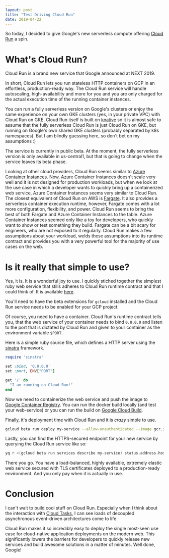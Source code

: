 ```yaml
---
layout: post
title: "Test Driving Cloud Run"
date: 2019-04-22
---
```


<!--markdownlint-disable-->

So today, I decided to give Google's new serverless compute offering
[Cloud Run](https://cloud.google.com/run/) a spin.

# What's Cloud Run?

Cloud Run is a brand new service that Google announced at NEXT 2019.

In short, Cloud Run lets you run stateless HTTP containers on GCP in an
effortless, production-ready way. The Cloud Run service will handle autoscaling,
high-availability and more for you and you are only charged for the actual
execution time of the running container instances.

You can run a fully serverless version on Google's clusters or enjoy the same
experience on your own GKE clusters (yes, in your private VPC) with Cloud Run on
GKE. Cloud Run itself is built on [knative](https://knative.dev) so it is almost
safe to assume that the fully serverless Cloud Run is just Cloud Run on GKE, but
running on Google's own shared GKE clusters (probably separated by k8s
namespaces). But I am blindly guessing here, so don't bet on my assumptions :)

The service is currently in public beta. At the moment, the fully serverless
version is only available in us-central1, but that is going to change when the
service leaves its beta phase.

Looking at other cloud providers, Cloud Run seems similar to
[Azure Container Instances](https://azure.microsoft.com/en-us/services/container-instances/).
Now, Azure Container Instances doesn't scale very well and it is not designed
for production workloads, but when we look at the use case in which a developer
wants to quickly bring up a containerized web service, Azure Container Instances
seems very similar to Cloud Run. The closest equivalent of Cloud Run on AWS is
[Fargate](https://aws.amazon.com/fargate/). It also provides a serverless
container execution runtime, however, Fargate comes with a lot more
configuration, flexibility, and power. Cloud Run seems to bring the best of both
Fargate and Azure Container Instances to the table. Azure Container Instances
seemed only like a toy for developers, who quickly want to show or test
something they build. Fargate can be a bit scary for engineers, who are not
exposed to it regularly. Cloud Run makes a few assumptions about your workload,
welds these assumptions into its runtime contract and provides you with a very
powerful tool for the majority of use cases on the web.

# Is it really that simple to use?

Yes, it is. It is a wonderful joy to use. I quickly stiched together the
simplest ruby web service that stills adheres to Cloud Run runtime contract and
that I could think of. It is available
[here](https://github.com/helloworlddan/cloud-run-example).

You'll need to have the beta extensions for `gcloud` installed and the Cloud Run
service needs to be enabled for your GCP project.

Of course, you need to have a container. Cloud Run's runtime contract tells you,
that the web service of your container needs to bind `0.0.0.0` and listen to the
port that is dictated by Cloud Run and given to your container as the
environment variable `$PORT`.

Here is a simple ruby source file, which defines a HTTP server using the
[sinatra](http://sinatrarb.com) framework.

```ruby
require 'sinatra'

set :bind, '0.0.0.0'
set :port, ENV["PORT"]

get '/' do
  "I am running on Cloud Run!"
end
```

Now we need to containerize the web service and push the image to
[Google Container Registry](https://cloud.google.com/container-registry/). You
can run the docker build locally (and test your web-service) or you can run the
build on [Google Cloud Build](https://cloud.google.com/cloud-build/).

Finally, it's deployment time with Cloud Run and it is _crazy_ simple to use.

```bash
gcloud beta run deploy my-service --allow-unauthenticated --image gcr.io/my-project/my-image
```

Lastly, you can find the HTTPS-secured endpoint for your new service by querying
the Cloud Run service like so:

```bash
yq r <(gcloud beta run services describe my-service) status.address.hostname
```

There you go. You have a load-balanced, highly available, extremely elastic web
service secured with TLS certificates deployed to a production-ready
environment. And you only pay when it is actually in use.

# Conclusion

I can't wait to build cool stuff on Cloud Run. Especially when I think about the
interaction with [Cloud Tasks](https://cloud.google.com/tasks/), I can see loads
of decoupled asynchronous event-driven architectures come to life.

Cloud Run makes it so incredibly easy to deploy the single most-seen use case
for cloud-native application deployments on the modern web. This significantly
lowers the barriers for developers to quickly release new services and build
awesome solutions in a matter of minutes. Well done, Google!

